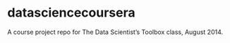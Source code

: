datasciencecoursera
===================

A course project repo for The Data Scientist’s Toolbox class, August 2014.

